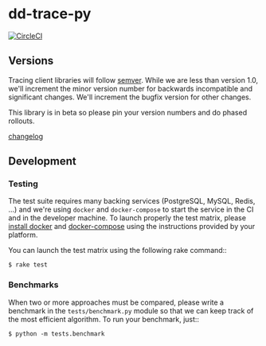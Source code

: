 # dd-trace-py

[![CircleCI](https://circleci.com/gh/DataDog/dd-trace-py.svg?style=svg&circle-token=f9bf80ce9281bc638c6f7465512d65c96ddc075a)](https://circleci.com/gh/DataDog/dd-trace-py)

## Versions

Tracing client libraries will follow [semver](http://semver.org). While we are less than version 1.0,
we'll increment the minor version number for backwards incompatible and significant changes. We'll
increment the bugfix version for other changes.

This library is in beta so please pin your version numbers and do phased rollouts.

[changelog](https://github.com/DataDog/dd-trace-py/releases)

## Development

### Testing

The test suite requires many backing services (PostgreSQL, MySQL, Redis, ...) and we're using
``docker`` and ``docker-compose`` to start the service in the CI and in the developer machine.
To launch properly the test matrix, please [install docker][1] and [docker-compose][2] using
the instructions provided by your platform.

You can launch the test matrix using the following rake command::

    $ rake test

### Benchmarks

When two or more approaches must be compared, please write a benchmark in the ``tests/benchmark.py``
module so that we can keep track of the most efficient algorithm. To run your benchmark, just::

    $ python -m tests.benchmark

[1]: https://www.docker.com/products/docker
[2]: https://www.docker.com/products/docker-compose
